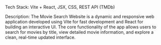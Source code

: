 Tech Stack: Vite + React, JSX, CSS, REST API (TMDb)

Description:
The Movie Search Website is a dynamic and responsive web application developed using Vite for fast development and React for building an interactive UI. The core functionality of the app allows users to search for movies by title, view detailed movie information, and explore a clean, real-time updated interface.
